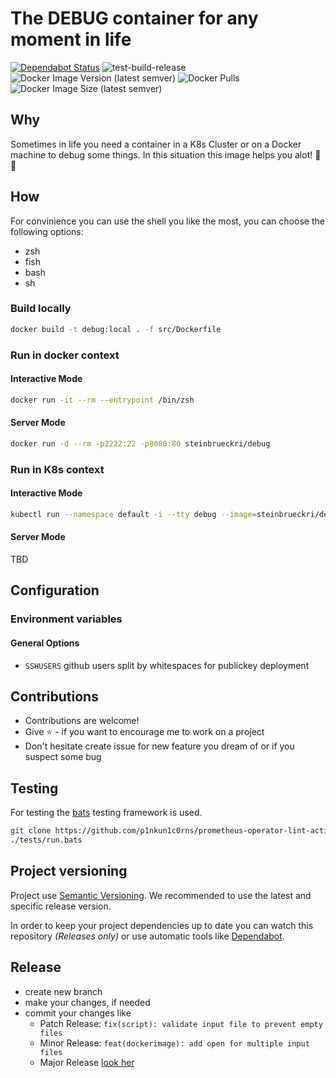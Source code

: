 # The DEBUG container for any moment in life

[![Dependabot Status](https://api.dependabot.com/badges/status?host=github&repo=steinbrueckri/debug)](https://dependabot.com)
![test-build-release](https://github.com/steinbrueckri/debug/workflows/test-build-release/badge.svg)
![Docker Image Version (latest semver)](https://img.shields.io/docker/v/steinbrueckri/debug)
![Docker Pulls](https://img.shields.io/docker/pulls/steinbrueckri/debug)
![Docker Image Size (latest semver)](https://img.shields.io/docker/image-size/steinbrueckri/debug)

## Why

Sometimes in life you need a container in a K8s Cluster or on a Docker machine to debug some things.
In this situation this image helps you alot! 🎉 🙌

## How

For convinience you can use the shell you like the most, you can choose the following options:

- zsh
- fish
- bash
- sh

### Build locally

```sh
docker build -t debug:local . -f src/Dockerfile
```

### Run in docker context

#### Interactive Mode

```sh
docker run -it --rm --entrypoint /bin/zsh
```

#### Server Mode

```sh
docker run -d --rm -p2222:22 -p8080:80 steinbrueckri/debug
```

### Run in K8s context

#### Interactive Mode

```sh
kubectl run --namespace default -i --tty debug --image=steinbrueckri/debug --restart=Never --rm=true -- zsh
```

#### Server Mode

TBD

## Configuration

### Environment variables

#### General Options

- `SSHUSERS` github users split by whitespaces for publickey deployment

## Contributions

- Contributions are welcome!
- Give :star: - if you want to encourage me to work on a project
- Don't hesitate create issue for new feature you dream of or if you suspect some bug

## Testing

For testing the [bats](https://github.com/bats-core/bats-core#installation) testing framework is used.

```bash
git clone https://github.com/p1nkun1c0rns/prometheus-operator-lint-action.git
./tests/run.bats
```

## Project versioning

Project use [Semantic Versioning](https://semver.org/).
We recommended to use the latest and specific release version.

In order to keep your project dependencies up to date you can watch this repository *(Releases only)*
or use automatic tools like [Dependabot](https://dependabot.com/).

## Release

- create new branch
- make your changes, if needed
- commit your changes like
  - Patch Release: `fix(script): validate input file to prevent empty files`
  - Minor Release: `feat(dockerimage): add open for multiple input files`
  - Major Release [look her](https://github.com/mathieudutour/github-tag-action/blob/master/README.md)
